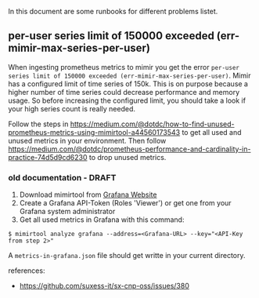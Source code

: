 In this document are some runbooks for different problems listet.

## per-user series limit of 150000 exceeded (err-mimir-max-series-per-user)

When ingesting prometheus metrics to mimir you get the error `per-user series limit of 150000 exceeded (err-mimir-max-series-per-user)`.
Mimir has a configured limit of time series of 150k. This is on purpose because a higher number of time series could decrease performance and memory usage.
So before increasing the configured limit, you should take a look if your high series count is really needed.

Follow the steps in https://medium.com/@dotdc/how-to-find-unused-prometheus-metrics-using-mimirtool-a44560173543 to get all used and unused metrics in your environment.
Then follow https://medium.com/@dotdc/prometheus-performance-and-cardinality-in-practice-74d5d9cd6230 to drop unused metrics.










### old documentation - DRAFT

1. Download mimirtool from [Grafana Website](https://grafana.com/docs/mimir/latest/manage/tools/mimirtool/#installation)
2. Create a Grafana API-Token (Roles 'Viewer') or get one from your Grafana system administrator
3. Get all used metrics in Grafana with this command:
```
$ mimirtool analyze grafana --address=<Grafana-URL> --key="<API-Key from step 2>"
```
A `metrics-in-grafana.json` file should get writte in your current directory.




references:

- https://github.com/suxess-it/sx-cnp-oss/issues/380
